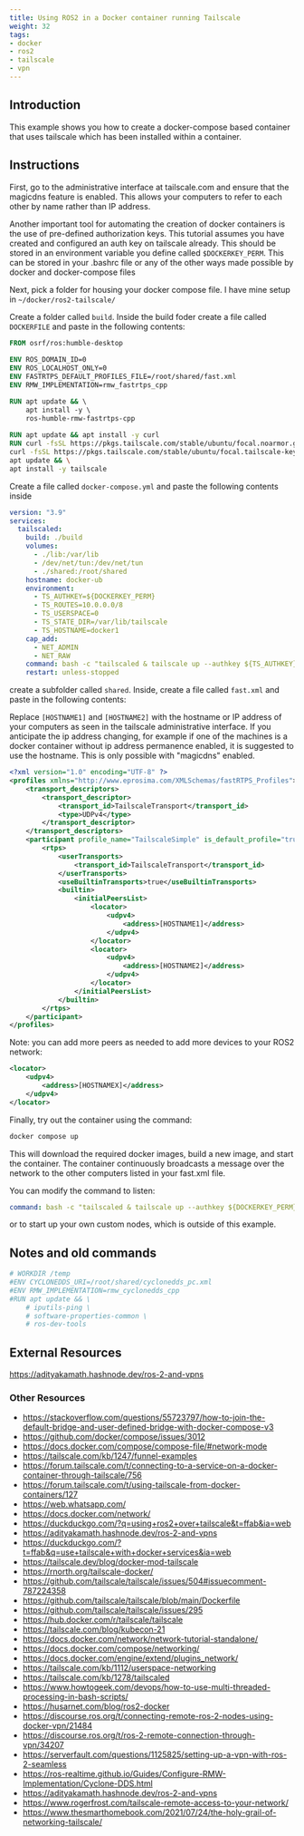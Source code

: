 ```yaml
---
title: Using ROS2 in a Docker container running Tailscale
weight: 32
tags:
- docker
- ros2
- tailscale
- vpn
---
```

## Introduction

This example shows you how to create a docker-compose based container that uses tailscale which has been installed within a container.

## Instructions

First, go to the administrative interface at tailscale.com and ensure that the magicdns feature is enabled.
This allows your computers to refer to each other by name rather than IP address.  

Another important tool for automating the creation of docker containers is the use of pre-defined authorization keys.  This tutorial assumes you have created and configured an auth key on tailscale already.  This should be stored in an environment variable you define called ```$DOCKERKEY_PERM```.  This can be stored in your .bashrc file or any of the other ways made possible by docker and docker-compose files

Next, pick a folder for housing your docker compose file.  I have mine setup in ```~/docker/ros2-tailscale/```


Create a folder called ```build```.  Inside the build foder create a file called ```DOCKERFILE``` and paste in the following contents:

```dockerfile
FROM osrf/ros:humble-desktop
    
ENV ROS_DOMAIN_ID=0
ENV ROS_LOCALHOST_ONLY=0
ENV FASTRTPS_DEFAULT_PROFILES_FILE=/root/shared/fast.xml
ENV RMW_IMPLEMENTATION=rmw_fastrtps_cpp

RUN apt update && \ 
    apt install -y \ 
    ros-humble-rmw-fastrtps-cpp
    
RUN apt update && apt install -y curl
RUN curl -fsSL https://pkgs.tailscale.com/stable/ubuntu/focal.noarmor.gpg | tee /usr/share/keyrings/tailscale-archive-keyring.gpg >/dev/null && \
curl -fsSL https://pkgs.tailscale.com/stable/ubuntu/focal.tailscale-keyring.list | tee /etc/apt/sources.list.d/tailscale.list && \
apt update && \
apt install -y tailscale
```

Create a file called ```docker-compose.yml``` and paste the following contents inside

```yaml
version: "3.9"
services:
  tailscaled:
    build: ./build
    volumes:
      - ./lib:/var/lib
      - /dev/net/tun:/dev/net/tun
      - ./shared:/root/shared
    hostname: docker-ub
    environment:
      - TS_AUTHKEY=${DOCKERKEY_PERM}
      - TS_ROUTES=10.0.0.0/8
      - TS_USERSPACE=0
      - TS_STATE_DIR=/var/lib/tailscale
      - TS_HOSTNAME=docker1
    cap_add: 
      - NET_ADMIN
      - NET_RAW
    command: bash -c "tailscaled & tailscale up --authkey ${TS_AUTHKEY} && source /opt/ros/humble/setup.bash && ros2 run demo_nodes_cpp talker"
    restart: unless-stopped

```

create a subfolder called ```shared```.  Inside, create a file called ```fast.xml``` and paste in the following contents:

Replace ```[HOSTNAME1]``` and ```[HOSTNAME2]``` with the hostname or IP address of your computers as seen in the tailscale administrative interface.  If you anticipate the ip address changing, for example if one of the machines is a docker container without ip address permanence enabled, it is suggested to use the hostname.  This is only possible with "magicdns" enabled.

```xml
<?xml version="1.0" encoding="UTF-8" ?>
<profiles xmlns="http://www.eprosima.com/XMLSchemas/fastRTPS_Profiles">
    <transport_descriptors>
        <transport_descriptor>
            <transport_id>TailscaleTransport</transport_id>
            <type>UDPv4</type>
        </transport_descriptor>
    </transport_descriptors>
    <participant profile_name="TailscaleSimple" is_default_profile="true">
        <rtps>
            <userTransports>
                <transport_id>TailscaleTransport</transport_id>
            </userTransports>
            <useBuiltinTransports>true</useBuiltinTransports>
            <builtin>
                <initialPeersList>
                    <locator>
                        <udpv4>
                            <address>[HOSTNAME1]</address>
                        </udpv4>
                    </locator>
                    <locator>
                        <udpv4>
                            <address>[HOSTNAME2]</address> 
                        </udpv4>
                    </locator>
                </initialPeersList>
            </builtin>
        </rtps>
    </participant>
</profiles>
```

Note: you can add more peers as needed to add more devices to your ROS2 network:

```xml
<locator>
    <udpv4>
        <address>[HOSTNAMEX]</address> 
    </udpv4>
</locator>
```

Finally, try out the container using the command:

```bash
docker compose up
```

This will download the required docker images, build a new image, and start the container.  The container continuously broadcasts a message over the network to the other computers listed in your fast.xml file.

You can modify the command to listen:

```yaml
command: bash -c "tailscaled & tailscale up --authkey ${DOCKERKEY_PERM} && source /opt/ros/humble/setup.bash && ros2 run demo_nodes_cpp listener"
```

or to start up your own custom nodes, which is outside of this example.

## Notes and old commands

```dockerfile
# WORKDIR /temp
#ENV CYCLONEDDS_URI=/root/shared/cyclonedds_pc.xml
#ENV RMW_IMPLEMENTATION=rmw_cyclonedds_cpp
#RUN apt update && \ 
    # iputils-ping \ 
    # software-properties-common \
    # ros-dev-tools
```

## External Resources

<https://adityakamath.hashnode.dev/ros-2-and-vpns>

### Other Resources

* <https://stackoverflow.com/questions/55723797/how-to-join-the-default-bridge-and-user-defined-bridge-with-docker-compose-v3>
* <https://github.com/docker/compose/issues/3012>
* <https://docs.docker.com/compose/compose-file/#network-mode>
* <https://tailscale.com/kb/1247/funnel-examples>
* <https://forum.tailscale.com/t/connecting-to-a-service-on-a-docker-container-through-tailscale/756>
* <https://forum.tailscale.com/t/using-tailscale-from-docker-containers/127>
* <https://web.whatsapp.com/>
* <https://docs.docker.com/network/>
* <https://duckduckgo.com/?q=using+ros2+over+tailscale&t=ffab&ia=web>
* <https://adityakamath.hashnode.dev/ros-2-and-vpns>
* <https://duckduckgo.com/?t=ffab&q=use+tailscale+with+docker+services&ia=web>
* <https://tailscale.dev/blog/docker-mod-tailscale>
* <https://rnorth.org/tailscale-docker/>
* <https://github.com/tailscale/tailscale/issues/504#issuecomment-787224358>
* <https://github.com/tailscale/tailscale/blob/main/Dockerfile>
* <https://github.com/tailscale/tailscale/issues/295>
* <https://hub.docker.com/r/tailscale/tailscale>
* <https://tailscale.com/blog/kubecon-21>
* <https://docs.docker.com/network/network-tutorial-standalone/>
* <https://docs.docker.com/compose/networking/>
* <https://docs.docker.com/engine/extend/plugins_network/>
* <https://tailscale.com/kb/1112/userspace-networking>
* <https://tailscale.com/kb/1278/tailscaled>
* <https://www.howtogeek.com/devops/how-to-use-multi-threaded-processing-in-bash-scripts/>
* <https://husarnet.com/blog/ros2-docker>
* <https://discourse.ros.org/t/connecting-remote-ros-2-nodes-using-docker-vpn/21484>
* <https://discourse.ros.org/t/ros-2-remote-connection-through-vpn/34207>
* <https://serverfault.com/questions/1125825/setting-up-a-vpn-with-ros-2-seamless>
* <https://ros-realtime.github.io/Guides/Configure-RMW-Implementation/Cyclone-DDS.html>
* <https://adityakamath.hashnode.dev/ros-2-and-vpns>
* <https://www.rogerfrost.com/tailscale-remote-access-to-your-network/>
* <https://www.thesmarthomebook.com/2021/07/24/the-holy-grail-of-networking-tailscale/>